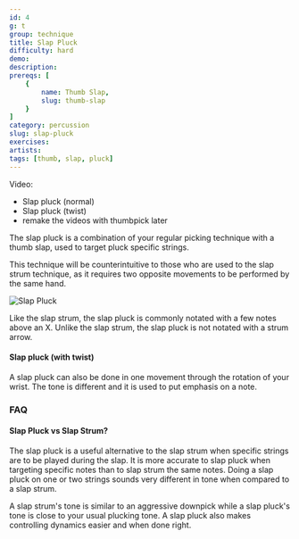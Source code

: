 ```yaml
---
id: 4
g: t
group: technique
title: Slap Pluck
difficulty: hard
demo: 
description:
prereqs: [
    {
        name: Thumb Slap,
        slug: thumb-slap
    }
]
category: percussion
slug: slap-pluck
exercises:
artists: 
tags: [thumb, slap, pluck]
---
```


Video:
- Slap pluck (normal)
- Slap pluck (twist)
- remake the videos with thumbpick later

The slap pluck is a combination of your regular picking technique with a thumb slap, used to target pluck specific strings. 

This technique will be counterintuitive to those who are used to the slap strum technique, as it requires two opposite movements to be performed by the same hand.

![Slap Pluck]()

Like the slap strum, the slap pluck is commonly notated with a few notes above an X. Unlike the slap strum, the slap pluck is not notated with a strum arrow.

#### Slap pluck (with twist)

A slap pluck can also be done in one movement through the rotation of your wrist. The <span class="tt" data-tip="the note's sound depending on your guitar and how you play">tone</span> is different and it is used to put emphasis on a note.

### FAQ

#### Slap Pluck vs Slap Strum?

The slap pluck is a useful alternative to the slap strum when specific strings are to be played during the slap. It is more accurate to slap pluck when targeting specific notes than to slap strum the same notes. Doing a slap pluck on one or two strings sounds very different in <span class="tt" data-tip="the note's sound depending on your guitar and how you play">tone</span> when compared to a slap strum. 

A slap strum's tone is similar to an aggressive downpick while a slap pluck's tone is close to your usual plucking tone. A slap pluck also makes controlling dynamics easier and when done right.